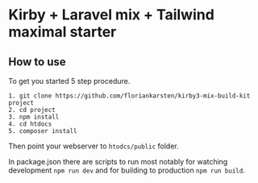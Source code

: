 # Kirby + Laravel mix + Tailwind maximal starter
## How to use
To get you started 5 step procedure.
```
1. git clone https://github.com/floriankarsten/kirby3-mix-build-kit project
2. cd project
3. npm install
4. cd htdocs
5. composer install
```

Then point your webserver to ```htodcs/public``` folder.

In package.json there are scripts to run most notably for watching development ```npm run dev``` and for building to production ```npm run build```.
